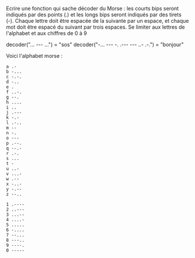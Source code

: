 Ecrire une fonction qui sache décoder du Morse : les courts bips seront indiqués par des points (.) et les longs
bips seront indiqués par des tirets (-). Chaque lettre doit être espacée de la suivante par un espace, et chaque mot 
doit être espacé du suivant par trois espaces. Se limiter aux lettres de l'alphabet et aux chiffres de 0 à 9

decoder("... --- ...") = "sos"
decoder("-... --- -. .--- --- ..- .-.") = "bonjour"

Voici l'alphabet morse :

```
a .-                        
b -...                       
c -.-.                      
d -..                     
e .                         
f ..-.             
g --.
h ....
i .. 
j .---
k -.- 
l .-..
m --  
n -.
o ---
p .--.
q --.-
r .-. 
s ...
t - 
u ..- 
v ...-
w .-- 
x -..- 
y -.--
z --..

1 .---- 
2 ..---
3 ...--
4 ....- 
5 ..... 
6 -....
7 --...
8 ---..
9 ----.
0 -----
```
